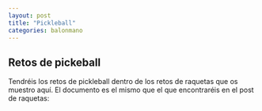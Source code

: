 ```yaml
---
layout: post
title: "Pickleball"
categories: balonmano
---
```


## Retos de pickeball

Tendréis los retos de pickleball dentro de los retos de raquetas que os muestro aquí. El documento es el mismo que el que encontraréis en el post de raquetas:
